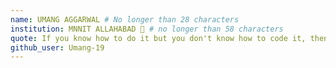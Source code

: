 ```yaml
---
name: UMANG AGGARWAL # No longer than 28 characters
institution: MNNIT ALLAHABAD 🚩 # no longer than 58 characters
quote: If you know how to do it but you don't know how to code it, then you don't know how to do it. # no longer than 100 characters, avoid using quotes(") to guarantee the format remains the same.
github_user: Umang-19
---
```

